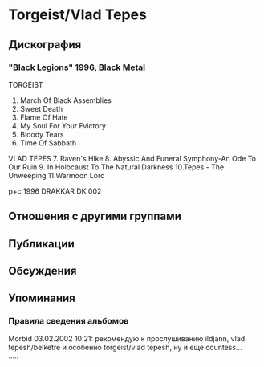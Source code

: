 # Torgeist/Vlad Tepes



## Дискография

### "Black Legions" 1996, Black Metal

TORGEIST
1.  March Of Black Assemblies
2.  Sweet Death
3.  Flame Of Hate
4.  My Soul For Your Fvictory
5.  Bloody Tears
6.  Time Of Sabbath

VLAD TEPES
7.  Raven's Hike
8.  Abyssic And Funeral Symphony-An Ode To Our Ruin
9.  In Holocaust To The Natural Darkness
10.Tepes - The Unweeping
11.Warmoon Lord

p+c 1996 DRAKKAR  DK 002


## Отношения с другими группами


## Публикации


## Обсуждения


## Упоминания

### Правила сведения альбомов

Morbid 03.02.2002 10:21:
рекомендую к прослушиванию ildjann, vlad tepesh/belketre и особенно torgeist/vlad tepesh, ну и еще countess...<BR>.....

